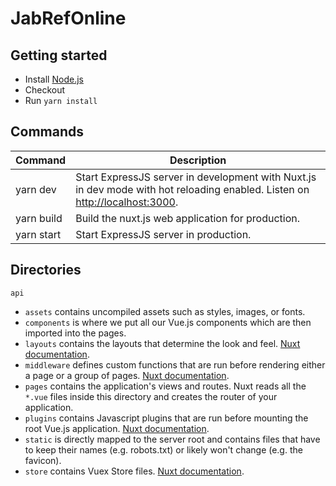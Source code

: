 # JabRefOnline

## Getting started
- Install [Node.js](https://nodejs.org/)
- Checkout
- Run `yarn install`

## Commands

| Command | Description |
|---------|-------------|
| yarn dev | Start ExpressJS server in development with Nuxt.js in dev mode with hot reloading enabled. Listen on [http://localhost:3000](http://localhost:3000). |
| yarn build | Build the nuxt.js web application for production. |
| yarn start | Start ExpressJS server in production. |


## Directories

`api`
- `assets` contains uncompiled assets such as styles, images, or fonts.
- `components` is where we put all our Vue.js components which are then imported into the pages.
- `layouts` contains the layouts that determine the look and feel. [Nuxt documentation](https://nuxtjs.org/docs/2.x/directory-structure/layouts).
- `middleware` defines custom functions that are run before rendering either a page or a group of pages. [Nuxt documentation](https://nuxtjs.org/docs/2.x/directory-structure/middleware).
- `pages` contains the application's views and routes. Nuxt reads all the `*.vue` files inside this directory and creates the router of your application. 
- `plugins` contains Javascript plugins that are run before mounting the root Vue.js application. [Nuxt documentation](https://nuxtjs.org/guide/plugins).
- `static` is directly mapped to the server root and contains files that have to keep their names (e.g. robots.txt) or likely won't change (e.g. the favicon).
- `store` contains Vuex Store files. [Nuxt documentation](https://nuxtjs.org/guide/vuex-store).

